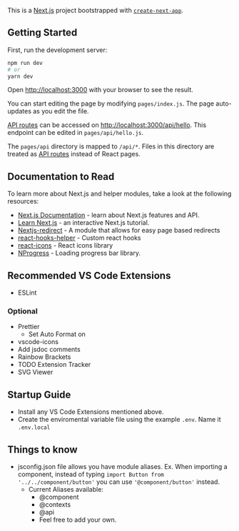 This is a [Next.js](https://nextjs.org/) project bootstrapped with [`create-next-app`](https://github.com/vercel/next.js/tree/canary/packages/create-next-app).

## Getting Started

First, run the development server:

```bash
npm run dev
# or
yarn dev
```

Open [http://localhost:3000](http://localhost:3000) with your browser to see the result.

You can start editing the page by modifying `pages/index.js`. The page auto-updates as you edit the file.

[API routes](https://nextjs.org/docs/api-routes/introduction) can be accessed on [http://localhost:3000/api/hello](http://localhost:3000/api/hello). This endpoint can be edited in `pages/api/hello.js`.

The `pages/api` directory is mapped to `/api/*`. Files in this directory are treated as [API routes](https://nextjs.org/docs/api-routes/introduction) instead of React pages.

## Documentation to Read

To learn more about Next.js and helper modules, take a look at the following resources:

-   [Next.js Documentation](https://nextjs.org/docs) - learn about Next.js features and API.
-   [Learn Next.js](https://nextjs.org/learn) - an interactive Next.js tutorial.
-   [Nextjs-redirect](https://www.npmjs.com/package/nextjs-redirect) - A module that allows for easy page based redirects
-   [react-hooks-helper](https://github.com/revelcw/react-hooks-helper) - Custom react hooks
-   [react-icons](https://react-icons.github.io/react-icons) - React icons library
-   [NProgress](https://ricostacruz.com/nprogress/) - Loading progress bar library.

## Recommended VS Code Extensions

-   ESLint

### Optional

-   Prettier
    -   Set Auto Format on
-   vscode-icons
-   Add jsdoc comments
-   Rainbow Brackets
-   TODO Extension Tracker
-   SVG Viewer

## Startup Guide

-   Install any VS Code Extensions mentioned above.
-   Create the enviromental variable file using the example `.env`. Name it `.env.local`

## Things to know

-   jsconfig.json file allows you have module aliases. Ex. When importing a component, instead of typing `import Button from '../../component/button'` you can use `'@component/button'` instead.
    -   Current Aliases available:
        -   @component
        -   @contexts
        -   @api
        -   Feel free to add your own.
